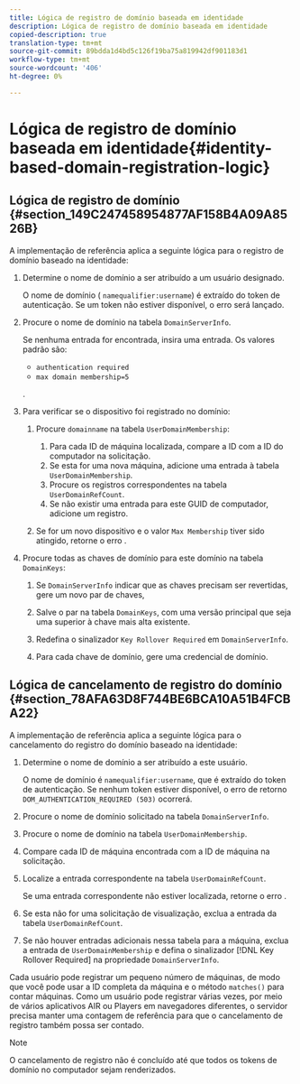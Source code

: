 ```yaml
---
title: Lógica de registro de domínio baseada em identidade
description: Lógica de registro de domínio baseada em identidade
copied-description: true
translation-type: tm+mt
source-git-commit: 89bdda1d4bd5c126f19ba75a819942df901183d1
workflow-type: tm+mt
source-wordcount: '406'
ht-degree: 0%

---
```



# Lógica de registro de domínio baseada em identidade{#identity-based-domain-registration-logic}

## Lógica de registro de domínio {#section_149C247458954877AF158B4A09A8526B}

A implementação de referência aplica a seguinte lógica para o registro de domínio baseado na identidade:

1. Determine o nome de domínio a ser atribuído a um usuário designado.

   O nome de domínio ( `namequalifier:username`) é extraído do token de autenticação. Se um token não estiver disponível, o erro será lançado.
1. Procure o nome de domínio na tabela `DomainServerInfo`.

   Se nenhuma entrada for encontrada, insira uma entrada. Os valores padrão são:

   * `authentication required`
   * `max domain membership=5`

   .

1. Para verificar se o dispositivo foi registrado no domínio:

   1. Procure `domainname` na tabela `UserDomainMembership`:

      1. Para cada ID de máquina localizada, compare a ID com a ID do computador na solicitação.
      1. Se esta for uma nova máquina, adicione uma entrada à tabela `UserDomainMembership`.
      1. Procure os registros correspondentes na tabela `UserDomainRefCount`.
      1. Se não existir uma entrada para este GUID de computador, adicione um registro.
   1. Se for um novo dispositivo e o valor `Max Membership` tiver sido atingido, retorne o erro .


1. Procure todas as chaves de domínio para este domínio na tabela `DomainKeys`:

   1. Se `DomainServerInfo` indicar que as chaves precisam ser revertidas, gere um novo par de chaves,
   1. Salve o par na tabela `DomainKeys`, com uma versão principal que seja uma superior à chave mais alta existente.
   1. Redefina o sinalizador `Key Rollover Required` em `DomainServerInfo`.

   1. Para cada chave de domínio, gere uma credencial de domínio.

## Lógica de cancelamento de registro do domínio {#section_78AFA63D8F744BE6BCA10A51B4FCBA22}

A implementação de referência aplica a seguinte lógica para o cancelamento do registro do domínio baseado na identidade:

1. Determine o nome de domínio a ser atribuído a este usuário.

   O nome de domínio é `namequalifier:username`, que é extraído do token de autenticação. Se nenhum token estiver disponível, o erro de retorno `DOM_AUTHENTICATION_REQUIRED (503)` ocorrerá.
1. Procure o nome de domínio solicitado na tabela `DomainServerInfo`.
1. Procure o nome de domínio na tabela `UserDomainMembership`.
1. Compare cada ID de máquina encontrada com a ID de máquina na solicitação.
1. Localize a entrada correspondente na tabela `UserDomainRefCount`.

   Se uma entrada correspondente não estiver localizada, retorne o erro .

1. Se esta não for uma solicitação de visualização, exclua a entrada da tabela `UserDomainRefCount`.
1. Se não houver entradas adicionais nessa tabela para a máquina, exclua a entrada de `UserDomainMembership` e defina o sinalizador [!DNL Key Rollover Required] na propriedade `DomainServerInfo`.

Cada usuário pode registrar um pequeno número de máquinas, de modo que você pode usar a ID completa da máquina e o método `matches()` para contar máquinas. Como um usuário pode registrar várias vezes, por meio de vários aplicativos AIR ou Players em navegadores diferentes, o servidor precisa manter uma contagem de referência para que o cancelamento de registro também possa ser contado.

>[!NOTE]
>
>O cancelamento de registro não é concluído até que todos os tokens de domínio no computador sejam renderizados.

